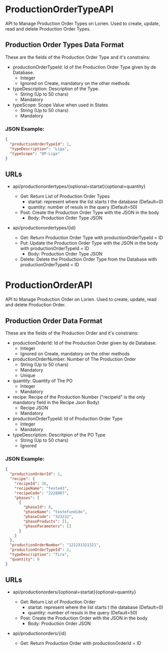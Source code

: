 # ProductionOrderTypeAPI

API to Manage Production Order Types on Lorien. Used to create, update, read and delete Production Order Types.

## Production Order Types Data Format

These are the fields of the Production Order Type and it's constrains:

* productionOrderTypeId: Id of the Production Order Type given by de Database.
  * Integer
  * Ignored on Create, mandatory on the other methods
* typeDescription: Description of the Type.
  * String (Up to 50 chars)
  * Mandatory
* typeScope: Scope Value when used in States
  * String (Up to 50 chars)
  * Mandatory

### JSON Example:

```json
{
  "productionOrderTypeId": 1,
  "typeDescription": "Liga",
  "typeScope": "OP-Liga"
}
```

## URLs

* api/productionordertypes/{optional=startat}{optional=quantity}

  * Get: Return List of Production Order Types
    * startat: represent where the list starts t the database (Default=0)
    * quantity: number of resuls in the query (Default=50)
  * Post: Create the Production Order Type with the JSON in the body
    * Body: Production Order Type JSON

* api/productionordertypes/{id}

  * Get: Return Production Order Type with productionOrderTypeId = ID
  * Put: Update the Production Order Type with the JSON in the body with productionOrderTypeId = ID
    * Body: Production Order Type JSON
  * Delete: Delete the Production Order Type from the Database with productionOrderTypeId = ID

# ProductionOrderAPI

API to Manage Production Order on Lorien. Used to create, update, read and delete Production Order.

## Production Order Data Format

These are the fields of the Production Order and it's constrains:

* productionOrderId: Id of the Production Order given by de Database.
  * Integer
  * Ignored on Create, mandatory on the other methods
* productionOrderNumber: Number of The Production Order
  * String (Up to 50 chars)
  * Mandatory
  * Unique
* quantity: Quantity of The PO
  * Integer
  * Mandatory
* recipe: Recipe of the Production Number ("recipeId" is the only mandatory field in the Recipe Json Body)
  * Recipe JSON
  * Mandatory
* productionOrderTypeId: Id of Production Order Type
  * Integer
  * Mandatory
* typeDescription: Descritpion of the PO Type
  * String (Up to 50 chars)
  * Ignored

### JSON Example:

```json
{
  "productionOrderId": 1,
  "recipe": {
    "recipeId": 36,
    "recipeName": "teste43",
    "recipeCode": "2228887",
    "phases": [
      {
        "phaseId": 8,
        "phaseName": "testefundido",
        "phaseCode": "323232",
        "phaseProducts": [],
        "phaseParameters": []
      }
    ]
  },
  "productionOrderNumber": "121231321321",
  "productionOrderTypeId": 2,
  "typeDescription": "Tira",
  "quantity": 0
}
```

## URLs

* api/productionorders/{optional=startat}{optional=quantity}

  * Get: Return List of Production Order
    * startat: represent where the list starts t the database (Default=0)
    * quantity: number of resuls in the query (Default=50)
  * Post: Create the Production Order with the JSON in the body
    * Body: Production Order JSON

* api/productionorders/{id}

  * Get: Return Production Order with productionOrderId = ID
